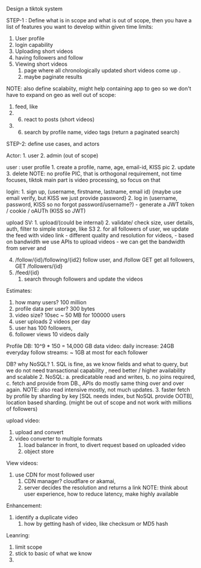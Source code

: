 Design a tiktok system


STEP-1 : Define what is in scope and what is out of scope, then you have a list of features you want to develop within given time limits:
1. User profile
2. login capability
3. Uploading short videos
4. having followers and follow
5. Viewing short videos
	1. page where all chronologically updated short videos come up .
	2. maybe paginate results

NOTE: also define scalabiity, might help containing app to geo so we don't have to expand on geo as well
out of scope:
1. feed, like 
2. 6. react to posts (short videos)
3. 6. search by profile name, video tags (return a paginated search)


STEP-2: define use cases, and actors

Actor: 1. user 2. admin (out of scope)

user : user profile
		1. create a profile,
			name, age, email-id, KISS pic
		2. update 3. delete
	NOTE: no profile PIC, that is orthogonal requirement, not time focuses, tiktok main part is video processing, so focus on that
		
login: 1. sign up, (username, firstname, lastname, email id) {maybe use email verify, but KISS we just provide password}
			2. log in (username, password, KISS so no forgot password/username?)
				- generate a JWT token / cookie / oAUTh (KISS so JWT)
		

upload SV: 1. upload/(could be internal) 2. validate/ check size, user details, auth, filter 
					to simple storage, like S3
					2. for all followers of user, we update the feed with video link
					- different quality and resolution for videos,
		     		- based on bandwidth we use APIs to upload videos
					- we can get the bandwidth from server and 
					
4. /follow/{id}/following/{id2}  follow user, and /follow GET get all followers,  GET /followers/{id}
5. /feed/{id}
	1. search through followers and update the videos


Estimates:
1. how many users? 100 million
2.  profile data per user? 300 bytes
3.  video size? 10sec ~ 50 MB for 100000 users
4.  user uploads 2 videos per day
5.  user has 100 followers, 
6.  follower views 10 videos daily

Profile DB: 10^9 * 150 = 14,000 GB data 
video: daily increase: 24GB everyday
follow streams: ~ 1GB at most for each follower

DB?
why NoSQL?
	1. SQL is fine, as we know fields and what to query, but we do not need transactional capability , need better / higher availability and scalable
	2. NoSQL: 
		a. predicatable read and writes, 
		b. no joins required,
		c. fetch and provide from DB., APIs do mostly same thing over and over again.
	NOTE: also read intensive mostly, not much updates.
	3. faster fetch by profile by sharding by key [SQL needs index, but NoSQL provide OOTB], location based sharding. (might be out of scope and not work with millions of followers)


upload video:
1. upload and convert
2. video converter to multiple formats
	1. load balancer in front, to divert request based on uploaded video
	2. object store


View videos:
1. use CDN for most followed user
	1. CDN manager? cloudflare or akamai,
	2. server decides the resolution and returns a link
NOTE: think about user experience, how to reduce latency, make highly available


Enhancement:
1. identify a duplicate video
	1. how by getting hash of video, like checksum or MD5 hash


Leanring:
1. limit scope
2. stick to basic of what we know
3. 